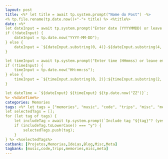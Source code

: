 ```yaml
---
layout: post
title: <%* let title = await tp.system.prompt("Nome do Post") -%>
<% tp.file.rename(tp.date.now()+"-"+ title) %> <%title%>
date: <%*
let dateInput = await tp.system.prompt("Enter date (YYYYMMDD) or leave empty for current date");
if (!dateInput) {
    dateInput = tp.date.now("YYYY-MM-DD");
} else {
    dateInput = `${dateInput.substring(0, 4)}-${dateInput.substring(4, 6)}-${dateInput.substring(6, 8)}`;
}

let timeInput = await tp.system.prompt("Enter time (HHmmss) or leave empty for current time");
if (!timeInput) {
    timeInput = tp.date.now("HH:mm:ss");
} else {
    timeInput = `${timeInput.substring(0, 2)}:${timeInput.substring(2, 4)}:${timeInput.substring(4, 6)}`;
}

let dateTime = `${dateInput} ${timeInput} ${tp.date.now("ZZ")}`;
%> <%dateTime%>
categories: Memories
tags: <%* let tags = ["memories", "music", "code", "trips", "misc", "meta"];
let selectedTags = [];
for (let tag of tags) {
    let includeTag = await tp.system.prompt(`Include tag "${tag}"? (yes/no)`);
    if (includeTag.toLowerCase() === "y") {
        selectedTags.push(tag);
    }
} %> <%selectedTags%>
catbank: [Projetos,Memorias,Ideias,Blog,Misc,Meta]
tagbank: [music,code,trips,memories,misc,meta]
---
```




